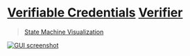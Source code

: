 # [Verifiable Credentials](https://www.w3.org/TR/vc-data-model/) [Verifier](https://vcv.cocody.dev)

> [State Machine Visualization](https://vcv.cocody.dev/viz)

[![GUI screenshot](https://user-images.githubusercontent.com/81981/111428363-ad737080-86f7-11eb-8754-3c405a48b830.png)](https://vcv.cocody.dev)
